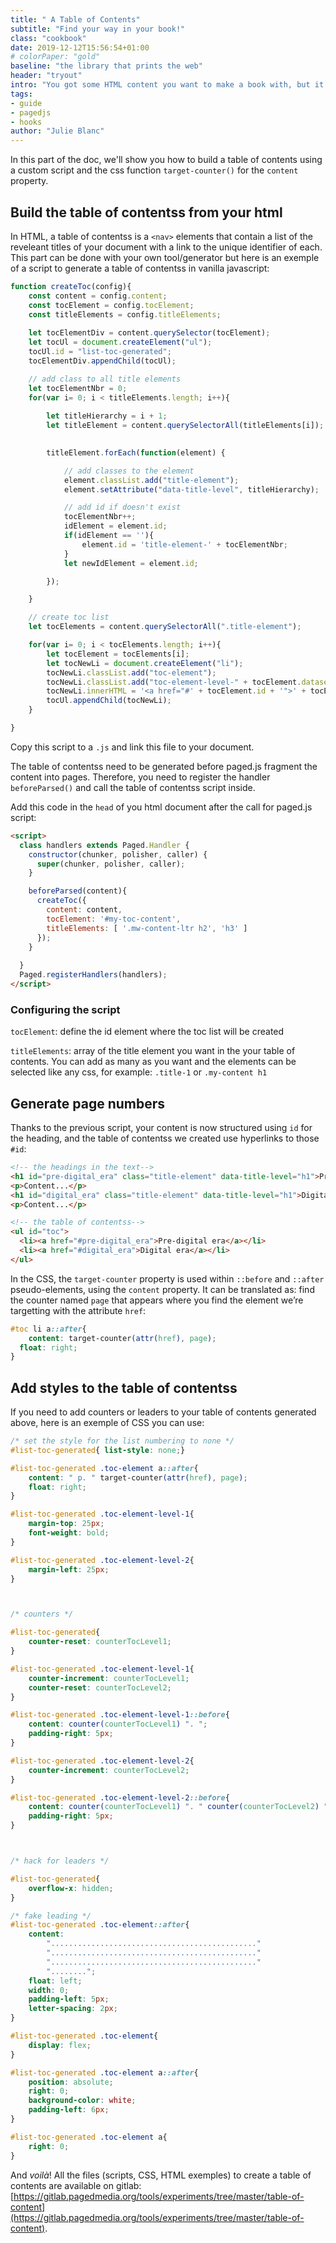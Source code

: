 ```yaml
---
title: " A Table of Contents"
subtitle: "Find your way in your book!"
class: "cookbook"
date: 2019-12-12T15:56:54+01:00
# colorPaper: "gold"
baseline: "the library that prints the web"
header: "tryout"
intro: "You got some HTML content you want to make a book with, but it would takes too much time to set the ids and hyperlinks? We got you covered!" 
tags: 
- guide
- pagedjs
- hooks
author: "Julie Blanc"
---
```



In this part of the doc, we'll show you how to build a table of contents using a custom script and the css  function `target-counter()` for the `content` property.


## Build the table of contentss from your html

In HTML, a table of contentss is a `<nav>` elements that contain a list of the reveleant titles of your document with a link to the unique identifier of each. This part can be done with your own tool/generator but here is an exemple of a script to generate a table of contentss in vanilla javascript: 

```js
function createToc(config){
    const content = config.content;
    const tocElement = config.tocElement;
    const titleElements = config.titleElements;
    
    let tocElementDiv = content.querySelector(tocElement);
    let tocUl = document.createElement("ul");
    tocUl.id = "list-toc-generated";
    tocElementDiv.appendChild(tocUl); 

    // add class to all title elements
    let tocElementNbr = 0;
    for(var i= 0; i < titleElements.length; i++){
        
        let titleHierarchy = i + 1;
        let titleElement = content.querySelectorAll(titleElements[i]);    
        

        titleElement.forEach(function(element) {

            // add classes to the element
            element.classList.add("title-element");
            element.setAttribute("data-title-level", titleHierarchy);

            // add id if doesn't exist
            tocElementNbr++;
            idElement = element.id;
            if(idElement == ''){
                element.id = 'title-element-' + tocElementNbr;
            } 
            let newIdElement = element.id;

        });

    }

    // create toc list
    let tocElements = content.querySelectorAll(".title-element");  

    for(var i= 0; i < tocElements.length; i++){
        let tocElement = tocElements[i];
        let tocNewLi = document.createElement("li");
        tocNewLi.classList.add("toc-element");
        tocNewLi.classList.add("toc-element-level-" + tocElement.dataset.titleLevel);
        tocNewLi.innerHTML = '<a href="#' + tocElement.id + '">' + tocElement.innerHTML + '</a>';
        tocUl.appendChild(tocNewLi);  
    }

}
```



Copy this script to a `.js` and link this file to your document.



The table of contentss need to be generated before paged.js fragment the content into pages. Therefore, you need to register the handler `beforeParsed()` and call the table of contentss script inside.   

Add this code in the `head` of you html document after the call for paged.js script:



```html
<script>
  class handlers extends Paged.Handler {
    constructor(chunker, polisher, caller) {
      super(chunker, polisher, caller);
    }

    beforeParsed(content){          
      createToc({
        content: content,
        tocElement: '#my-toc-content',
        titleElements: [ '.mw-content-ltr h2', 'h3' ]
      });
    }
    
  }
  Paged.registerHandlers(handlers);
</script>
```



### Configuring the script


`tocElement`: define the id element where the toc list will be created

`titleElements`: array of the title element you want in the your table of contents. You can add as many as you want and the elements can be selected like any css, for example: `.title-1` or `.my-content h1`





## Generate page numbers

Thanks to the previous script, your content is now structured using `id` for the heading, and the table of contentss we created use hyperlinks to those `#id`:

```html
<!-- the headings in the text-->
<h1 id="pre-digital_era" class="title-element" data-title-level="h1">Pre-digital era</h1>
<p>Content...</p>
<h1 id="digital_era" class="title-element" data-title-level="h1">Digital era</h1>
<p>Content...</p>
```

```html
<!-- the table of contentss-->
<ul id="toc">
  <li><a href="#pre-digital_era">Pre-digital era</a></li>
  <li><a href="#digital_era">Digital era</a></li>
</ul>
```

In the CSS, the `target-counter` property is used within `::before` and `::after` pseudo-elements, using the `content` property. It can be translated as: find the counter named `page` that appears where you find the element we’re targetting with the attribute `href`:

```CSS
#toc li a::after{
	content: target-counter(attr(href), page);
  float: right;
}
```



## Add styles to the table of contentss

If you need to add counters or leaders to your table of contents generated above, here is an exemple of CSS you can use:



```css
/* set the style for the list numbering to none */
#list-toc-generated{ list-style: none;}

#list-toc-generated .toc-element a::after{
    content: " p. " target-counter(attr(href), page);
    float: right;
}

#list-toc-generated .toc-element-level-1{
    margin-top: 25px;
    font-weight: bold;
}

#list-toc-generated .toc-element-level-2{
    margin-left: 25px;
}



/* counters */

#list-toc-generated{ 
    counter-reset: counterTocLevel1; 
}

#list-toc-generated .toc-element-level-1{ 
    counter-increment: counterTocLevel1; 
    counter-reset: counterTocLevel2; 
}

#list-toc-generated .toc-element-level-1::before{ 
    content: counter(counterTocLevel1) ". ";
    padding-right: 5px;
}

#list-toc-generated .toc-element-level-2{ 
    counter-increment: counterTocLevel2; 
}

#list-toc-generated .toc-element-level-2::before{ 
    content: counter(counterTocLevel1) ". " counter(counterTocLevel2) ". ";
    padding-right: 5px;
}



/* hack for leaders */

#list-toc-generated{
    overflow-x: hidden;
}

/* fake leading */
#list-toc-generated .toc-element::after{
    content: 
        ".............................................."
        ".............................................."
        ".............................................."  
        "........";
    float: left;
    width: 0;
    padding-left: 5px;
    letter-spacing: 2px;
}

#list-toc-generated .toc-element{
    display: flex; 
}

#list-toc-generated .toc-element a::after{
    position: absolute;
    right: 0;
    background-color: white;
    padding-left: 6px;
}

#list-toc-generated .toc-element a{
    right: 0;
}
```

And *voilà*!
All the files (scripts, CSS, HTML exemples) to create a table of contents are available on gitlab: [https://gitlab.pagedmedia.org/tools/experiments/tree/master/table-of-content](https://gitlab.pagedmedia.org/tools/experiments/tree/master/table-of-content).
